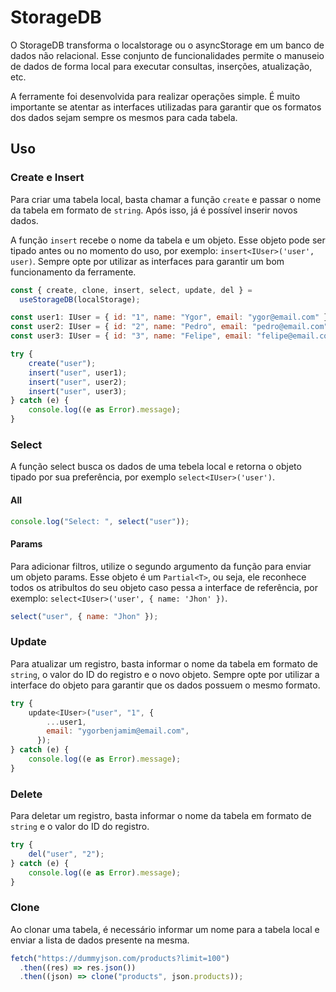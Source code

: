 # StorageDB

O StorageDB transforma o localstorage ou o asyncStorage em um banco de dados não relacional. Esse conjunto de funcionalidades permite o manuseio de dados de forma local para executar consultas, inserções, atualização, etc.

A ferramente foi desenvolvida para realizar operações simple. É muito importante se atentar as interfaces utilizadas para garantir que os formatos dos dados sejam sempre os mesmos para cada tabela.

## Uso

### Create e Insert

Para criar uma tabela local, basta chamar a função `create` e passar o nome da tabela em formato de `string`. Após isso, já é possível inserir novos dados.

A função `insert` recebe o nome da tabela e um objeto. Esse objeto pode ser tipado antes ou no momento do uso, por exemplo: `insert<IUser>('user', user)`. Sempre opte por utilizar as interfaces para garantir um bom funcionamento da ferramente.

```js
const { create, clone, insert, select, update, del } =
  useStorageDB(localStorage);

const user1: IUser = { id: "1", name: "Ygor", email: "ygor@email.com" };
const user2: IUser = { id: "2", name: "Pedro", email: "pedro@email.com" };
const user3: IUser = { id: "3", name: "Felipe", email: "felipe@email.com" };

try {
    create("user");
    insert("user", user1);
    insert("user", user2);
    insert("user", user3);
} catch (e) {
    console.log((e as Error).message);
}
```

### Select

A função select busca os dados de uma tebela local e retorna o objeto tipado por sua preferência, por exemplo `select<IUser>('user')`.

#### All

```js
console.log("Select: ", select("user"));
```

#### Params

Para adicionar filtros, utilize o segundo argumento da função para enviar um objeto params. Esse objeto é um `Partial<T>`, ou seja, ele reconhece todos os atribultos do seu objeto caso pessa a interface de referência, por exemplo: `select<IUser>('user', { name: 'Jhon' })`.

```js
select("user", { name: "Jhon" });
```

### Update

Para atualizar um registro, basta informar o nome da tabela em formato de `string`, o valor do ID do registro e o novo objeto. Sempre opte por utilizar a interface do objeto para garantir que os dados possuem o mesmo formato.

```js
try {
    update<IUser>("user", "1", {
        ...user1,
        email: "ygorbenjamim@email.com",
      });
} catch (e) {
    console.log((e as Error).message);
}
```

### Delete

Para deletar um registro, basta informar o nome da tabela em formato de `string` e o valor do ID do registro.

```js
try {
    del("user", "2");
} catch (e) {
    console.log((e as Error).message);
}
```

### Clone

Ao clonar uma tabela, é necessário informar um nome para a tabela local e enviar a lista de dados presente na mesma.

```js
fetch("https://dummyjson.com/products?limit=100")
  .then((res) => res.json())
  .then((json) => clone("products", json.products));
```
